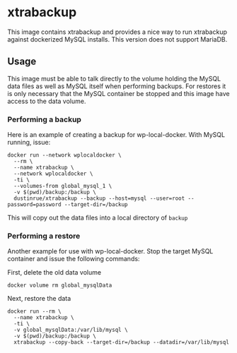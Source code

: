 # xtrabackup

This image contains xtrabackup and provides a nice way to run xtrabackup against dockerized MySQL installs. This version does not support MariaDB.

## Usage

This image must be able to talk directly to the volume holding the MySQL data files as well as MySQL itself when performing backups. For restores it is only necessary that the MySQL container be stopped and this image have access to the data volume.

### Performing a backup

Here is an example of creating a backup for wp-local-docker. With MySQL running, issue:

```
docker run --network wplocaldocker \
  --rm \
  --name xtrabackup \
  --network wplocaldocker \
  -ti \
  --volumes-from global_mysql_1 \
  -v $(pwd)/backup:/backup \
  dustinrue/xtrabackup --backup --host=mysql --user=root --password=password --target-dir=/backup
```

This will copy out the data files into a local directory of `backup`

### Performing a restore

Another example for use with wp-local-docker. Stop the target MySQL container and issue the following commands:

First, delete the old data volume

`docker volume rm global_mysqlData`

Next, restore the data

```
docker run --rm \
  --name xtrabackup \
  -ti \
  -v global_mysqlData:/var/lib/mysql \
  -v $(pwd)/backup:/backup \
  xtrabackup --copy-back --target-dir=/backup --datadir=/var/lib/mysql
```